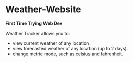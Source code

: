 # Weather-Website
**First Time Trying Web Dev**

Weather Tracker allows you to:
- view current weather of any location.
- view forecasted weather of any location (up to 2 days).
- change metric mode, such as celsius and fahrenheit.
